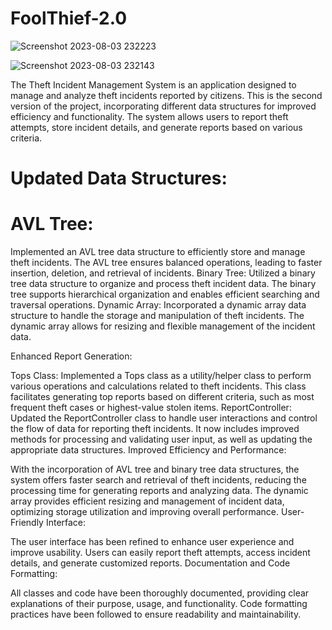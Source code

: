 

# FoolThief-2.0


![Screenshot 2023-08-03 232223](https://github.com/mbarrerag/FoolThief-2.0/assets/101472701/4d2de7f9-089e-4f27-b82a-0f9a5dd0abe3)

![Screenshot 2023-08-03 232143](https://github.com/mbarrerag/FoolThief-2.0/assets/101472701/8015a472-dbd4-4cf4-b5ab-14d1245479bf)



The Theft Incident Management System is an application designed to manage and analyze theft incidents reported by citizens. This is the second version of the project, incorporating different data structures for improved efficiency and functionality. The system allows users to report theft attempts, store incident details, and generate reports based on various criteria.


# Updated Data Structures:

# AVL Tree:
Implemented an AVL tree data structure to efficiently store and manage theft incidents. The AVL tree ensures balanced operations, leading to faster insertion, deletion, and retrieval of incidents.
Binary Tree: Utilized a binary tree data structure to organize and process theft incident data. The binary tree supports hierarchical organization and enables efficient searching and traversal operations.
Dynamic Array: Incorporated a dynamic array data structure to handle the storage and manipulation of theft incidents. The dynamic array allows for resizing and flexible management of the incident data.

Enhanced Report Generation:

Tops Class: Implemented a Tops class as a utility/helper class to perform various operations and calculations related to theft incidents. This class facilitates generating top reports based on different criteria, such as most frequent theft cases or highest-value stolen items.
ReportController: Updated the ReportController class to handle user interactions and control the flow of data for reporting theft incidents. It now includes improved methods for processing and validating user input, as well as updating the appropriate data structures.
Improved Efficiency and Performance:

With the incorporation of AVL tree and binary tree data structures, the system offers faster search and retrieval of theft incidents, reducing the processing time for generating reports and analyzing data.
The dynamic array provides efficient resizing and management of incident data, optimizing storage utilization and improving overall performance.
User-Friendly Interface:

The user interface has been refined to enhance user experience and improve usability. Users can easily report theft attempts, access incident details, and generate customized reports.
Documentation and Code Formatting:

All classes and code have been thoroughly documented, providing clear explanations of their purpose, usage, and functionality.
Code formatting practices have been followed to ensure readability and maintainability.


